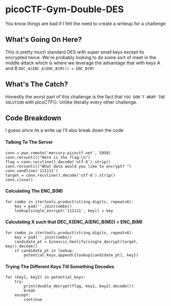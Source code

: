 # picoCTF-Gym-Double-DES
You know things are bad if I felt the need to create a writeup for a challenge

## What's Going On Here?
This is pretty much standard DES with super small keys except its encrypted twice. We're probably looking to do some sort of meet in the middle attack which is where we leverage the advantage that with keys A and B ```DEC_A(ENC_A(ENC_B(M))) = ENC_B(M)```

## What's The Catch?
Honestly the worst part of this challenge is the fact that ```YOU DON'T WRAP THE SOLUTION``` with picoCTF{}. Unlike literally every other challenge.
## Code Breakdown
I guess since its a write up I'll also break down the code
#### Talking To The Server
```
conn = pwn.remote('mercury.picoctf.net', 5958)
conn.recvuntil("Here is the flag:\n")
flag = conn.recvline().decode('utf-8').strip()
conn.recvuntil("What data would you like to encrypt? ")
conn.sendline('111111')
target = conn.recvline().decode('utf-8').strip()
conn.close()
```
#### Calculating The ENC_B(M)
```
for combo in itertools.product(string.digits, repeat=6):
    key = pad(''.join(combo))
    lookup[single_encrypt('111111', key)] = key
```
#### Calculating X such that DEC_X(ENC_A(ENC_B(M))) = ENC_B(M)
```
for combo in itertools.product(string.digits, repeat=6):
    key = pad(''.join(combo))
    candidate_pt = binascii.hexlify(single_decrypt(target, key)).decode()
    if candidate_pt in lookup:
        potential_keys.append({lookup[candidate_pt], key})
```
#### Trying The Different Keys Till Something Decodes
```
for (key1, key2) in potential_keys:
    try:
        print(double_decrypt(flag, key1, key2).decode())
        break
    except:
        continue
```
